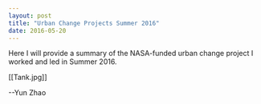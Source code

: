 ```yaml
---
layout: post
title: "Urban Change Projects Summer 2016"
date: 2016-05-20
---
```


Here I will provide a summary of the NASA-funded urban change project I worked and led in Summer 2016.


[[Tank.jpg]]

--Yun Zhao
